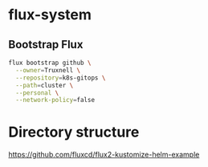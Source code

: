 # flux-system

## Bootstrap Flux

```bash
flux bootstrap github \
  --owner=Truxnell \
  --repository=k8s-gitops \
  --path=cluster \
  --personal \
  --network-policy=false
```
# Directory structure
https://github.com/fluxcd/flux2-kustomize-helm-example
